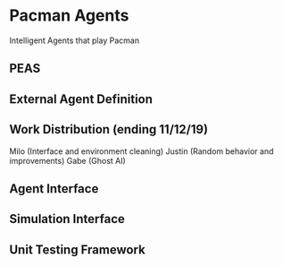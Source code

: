 # Pacman Agents
Intelligent Agents that play Pacman

## PEAS

## External Agent Definition

## Work Distribution (ending 11/12/19)
Milo (Interface and environment cleaning)
Justin (Random behavior and improvements)
Gabe (Ghost AI)

## Agent Interface

## Simulation Interface

## Unit Testing Framework
